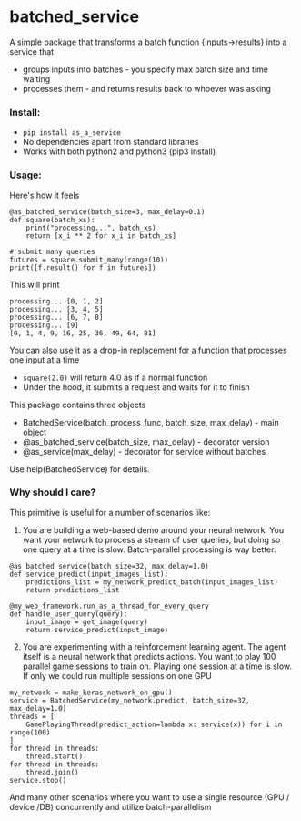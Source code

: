 # batched_service

A simple package that transforms a batch function {inputs->results} into a service that
- groups inputs into batches - you specify max batch size and time waiting
- processes them - and returns results back to whoever was asking

### Install:
 *  ```pip install as_a_service```
 *  No dependencies apart from standard libraries
 *  Works with both python2 and python3 (pip3 install)


### Usage:

Here's how it feels
```
@as_batched_service(batch_size=3, max_delay=0.1)
def square(batch_xs):
    print("processing...", batch_xs)
    return [x_i ** 2 for x_i in batch_xs]

# submit many queries
futures = square.submit_many(range(10))
print([f.result() for f in futures])
```
This will print
```
processing... [0, 1, 2]
processing... [3, 4, 5]
processing... [6, 7, 8]
processing... [9]
[0, 1, 4, 9, 16, 25, 36, 49, 64, 81]
```

You can also use it as a drop-in replacement for a function that processes one input at a time
 * `square(2.0)` will return 4.0 as if a normal function
 * Under the hood, it submits a request and waits for it to finish

This package contains three objects
 - BatchedService(batch_process_func, batch_size, max_delay) - main object
 - @as_batched_service(batch_size, max_delay) - decorator version
 - @as_service(max_delay) - decorator for service without batches

Use help(BatchedService) for details.


### Why should I care?

This primitive is useful for a number of scenarios like:
1) You are building a web-based demo around your neural network. You want your network to process
    a stream of user queries, but doing so one query at a time is slow. Batch-parallel processing is way better.

```
@as_batched_service(batch_size=32, max_delay=1.0)
def service_predict(input_images_list):
    predictions_list = my_network_predict_batch(input_images_list)
    return predictions_list

@my_web_framework.run_as_a_thread_for_every_query
def handle_user_query(query):
    input_image = get_image(query)
    return service_predict(input_image)
```

2) You are experimenting with a reinforcement learning agent. The agent itself is a neural network
    that predicts actions. You want to play 100 parallel game sessions to train on.
    Playing one session at a time is slow. If only we could run multiple sessions on one GPU

```
my_network = make_keras_network_on_gpu()
service = BatchedService(my_network.predict, batch_size=32, max_delay=1.0)
threads = [
    GamePlayingThread(predict_action=lambda x: service(x)) for i in range(100)
]
for thread in threads:
    thread.start()
for thread in threads:
    thread.join()
service.stop()
```

And many other scenarios where you want to use a single resource
(GPU / device /DB) concurrently and utilize batch-parallelism

